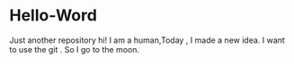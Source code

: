 # Hello-Word
Just another repository
hi! I am a human,Today , I made a new idea. I want to use the git . So I go to the moon.
